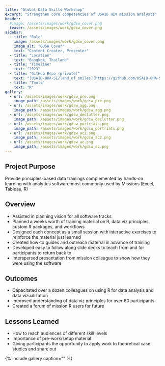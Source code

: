 ```yaml
---
title: "Global Data Skills Workshop"
excerpt: "Strengthen core competencies of USAID HIV mission analysts"
header:
  #image: /assets/images/work/gdsw_cover.png
  teaser: /assets/images/work/gdsw_cover.png
sidebar:
  - title: "Role"
    image: /assets/images/work/gdsw_cover.png
    image_alt: "GDSW Cover"
    text: "Content Creater, Presenter"
  - title: "Location"
    text: "Bangkok, Thailand"
  - title: "Timeline"
    text: "2023"
  - title: "GitHub Repo (private)"
    text: "[USAID-OHA-SI/land_of_smiles](https://github.com/USAID-OHA-SI/land_of_smiles)"
  - title: "Tools"
    text: "R"
gallery:
  - url: /assets/images/work/gdsw_pre.png
    image_path: /assets/images/work/gdsw_pre.png
  - url: /assets/images/work/gdsw_agg.png
    image_path: /assets/images/work/gdsw_agg.png
  - url: /assets/images/work/gdsw_declutter.png
    image_path: /assets/images/work/gdsw_declutter.png
  - url: /assets/images/work/gdsw_portriats.png
    image_path: /assets/images/work/gdsw_portriats.png
  - url: /assets/images/work/gdsw_ac2.png
    image_path: /assets/images/work/gdsw_ac2.png
  - url: /assets/images/work/gdsw_ac.png
    image_path: /assets/images/work/gdsw_ac.png
---
```


## Project Purpose
Provide principles-based data trainings complemented by hands-on learning with analytics software most commonly used by Missions (Excel, Tableau, R)

## Overview
  - Assisted in planning vision for all software tracks
  - Planned a weeks worth of training material on R, data viz principles, custom R packages, and workflows
  - Designed each concept as a small session with interactive exercises to reinforce the material just learned
  - Created how-to guides and outreach material in advance of training
  - Developed easy to follow along slide decks to teach from and for participants to return back to
  - Interspersed presentation from mission colleague to show how they were using the software

## Outcomes
  - Capacitated over a dozen colleagues on using R for data analysis and data vizualization
  - Improved understanding of data viz principles for over 60 participants
  - Created a forum of mission R users for future 

## Lessons Learned
  - How to reach audiences of different skill levels
  - Importance of pre-work/setup material
  - Giving participants the opportunity to apply work to theoretical case studies and share out



{% include gallery caption="" %}